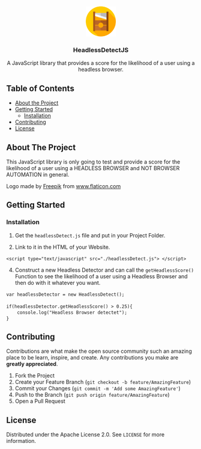 <!-- PROJECT LOGO -->
<br />
<p align="center">
  <a href="https://github.com/LouisKlimek/HeadlessDetectJS">
    <img src="logo.png" alt="HeadlessDetectJS" width="80" height="80">
  </a>

  <h3 align="center">HeadlessDetectJS</h3>

  <p align="center">
    A JavaScript library that provides a score for the likelihood of a user using a headless browser.
    <br />
  </p>
</p>



<!-- TABLE OF CONTENTS -->
## Table of Contents

* [About the Project](#about-the-project)
* [Getting Started](#getting-started)
  * [Installation](#installation)
* [Contributing](#contributing)
* [License](#license)



<!-- ABOUT THE PROJECT -->
## About The Project

This JavaScript library is only going to test and provide a score for the likelihood of a user using a HEADLESS BROWSER and NOT BROWSER AUTOMATION in general.

Logo made by <a href="https://www.flaticon.com/authors/freepik" title="Freepik">Freepik</a> from <a href="https://www.flaticon.com/" title="Flaticon">www.flaticon.com</a>
<!-- GETTING STARTED -->
## Getting Started

### Installation

1. Get the `headlessDetect.js` file and put in your Project Folder.

3. Link to it in the HTML of your Website.
```
<script type="text/javascript" src="./headlessDetect.js"> </script>
```

4. Construct a new Headless Detector and can call the `getHeadlessScore()` Function to see the likelihood of a user using a Headless Browser and then do with it whatever you want.
```
var headlessDetector = new HeadlessDetect();

if(headlessDetector.getHeadlessScore() > 0.25){
    console.log("Headless Browser detectet");
}
```


<!-- CONTRIBUTING -->
## Contributing

Contributions are what make the open source community such an amazing place to be learn, inspire, and create. Any contributions you make are **greatly appreciated**.

1. Fork the Project
2. Create your Feature Branch (`git checkout -b feature/AmazingFeature`)
3. Commit your Changes (`git commit -m 'Add some AmazingFeature'`)
4. Push to the Branch (`git push origin feature/AmazingFeature`)
5. Open a Pull Request



<!-- LICENSE -->
## License

Distributed under the Apache License 2.0. See `LICENSE` for more information.
